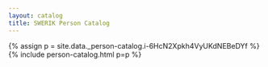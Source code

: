 ```yaml
---
layout: catalog
title: SWERIK Person Catalog
---
```

{% assign p = site.data._person-catalog.i-6HcN2Xpkh4VyUKdNEBeDYf %}
{% include person-catalog.html p=p %}

